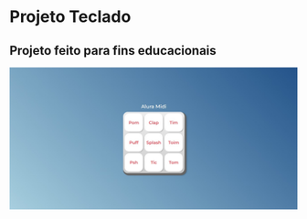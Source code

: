 # Projeto Teclado
## Projeto feito para fins educacionais

![Imagem do projeto](./imagens-git/print-projeto.jpg)